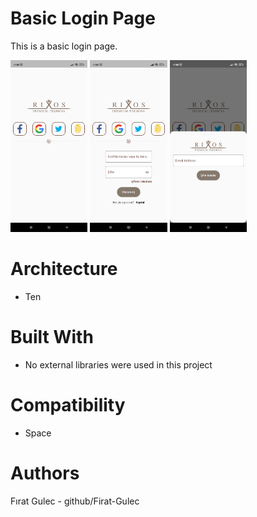 # Basic Login Page
This is a basic login page.  

<img src="/Screenshots/1.jpg" width="24.5%"> <img src="/Screenshots/2.jpg" width="24.5%"> <img src="/Screenshots/3.jpg" width="24.5%"> 


# Architecture
- Ten 

# Built With
- No external libraries were used in this project

# Compatibility
- Space 
    
# Authors
Fırat Gulec - github/Firat-Gulec